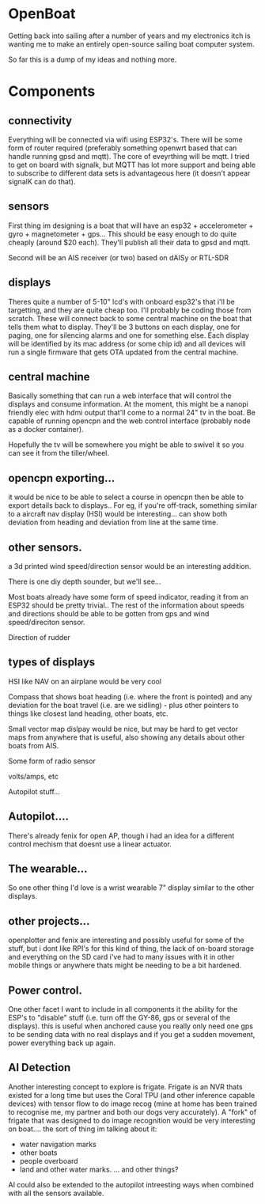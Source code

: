 # OpenBoat

Getting back into sailing after a number of years and my electronics itch is wanting me to make an entirely open-source sailing boat computer system.

So far this is a dump of my ideas and nothing more.

# Components

## connectivity

Everything will be connected via wifi using ESP32's. There will be some form of router required (preferably something openwrt based that can handle running gpsd and mqtt). The core of eveyrthing will be mqtt. I tried to get on board with signalk, but MQTT has lot more support and being able to subscribe to different data sets is advantageous here (it doesn't appear signalK can do that).

## sensors

First thing im designing is a boat that will have an esp32 + accelerometer + gyro + magnetometer + gps... This should be easy enough to do quite cheaply (around $20 each). They'll publish all their data to gpsd and mqtt.

Second will be an AIS receiver (or two) based on dAISy or RTL-SDR

## displays

Theres quite a number of 5-10" lcd's with onboard esp32's that i'll be targetting, and they are quite cheap too. I'll probably be coding those from scratch. These will connect back to some central machine on the boat that tells them what to display. They'll be 3 buttons on each display, one for paging, one for silencing alarms and one for something else. Each display will be identified by its mac address (or some chip id) and all devices will run a single firmware that gets OTA updated from the central machine.

## central machine

Basically something that can run a web interface that will control the displays and consume information. At the moment, this might be a nanopi friendly elec with hdmi output that'll come to a normal 24" tv in the boat. Be capable of running opencpn and the web control interface (probably node as a docker container).

Hopefully the tv will be somewhere you might be able to swivel it so you can see it from the tiller/wheel.

## opencpn exporting...

it would be nice to be able to select a course in opencpn then be able to export details back to displays.. For eg, if you're off-track, something similar to a aircraft nav display (HSI) would be interesting... can show both deviation from heading and deviation from line at the same time.

## other sensors.

a 3d printed wind speed/direction sensor would be an interesting addition.

There is one diy depth sounder, but we'll see...

Most boats already have some form of speed indicator, reading it from an ESP32 should be pretty trivial.. The rest of the information about speeds and directions should be able to be gotten from gps and wind speed/direciton sensor.

Direction of rudder

## types of displays

HSI like NAV on an airplane would be very cool

Compass that shows boat heading (i.e. where the front is pointed) and any deviation for the boat travel (i.e. are we sidling) - plus other pointers to things like closest land heading, other boats, etc.

Small vector map dislpay would be nice, but may be hard to get vector maps from anywhere that is useful, also showing any details about other boats from AIS.

Some form of radio sensor

volts/amps, etc

Autopilot stuff...


## Autopilot....

There's already fenix for open AP, though i had an idea for a different control mechism that doesnt use a linear actuator.

## The wearable...

So one other thing I'd love is a wrist wearable 7" display similar to the other displays.

## other projects...

openplotter and fenix are interesting and possibly useful for some of the stuff, but i dont like RPI's for this kind of thing, the lack of on-board storage and everything on the SD card i've had to many issues with it in other mobile things or anywhere thats might be needing to be a bit hardened.

## Power control.

One other facet I want to include in all components it the ability for the ESP's to "disable" stuff (i.e. turn off the GY-86, gps or several of the displays). this is useful when anchored cause you really only need one gps to be sending data with no real displays and if you get a sudden movement, power everything back up again.

## AI Detection

Another interesting concept to explore is frigate. Frigate is an NVR thats existed for a long time but uses the Coral TPU (and other inference capable devices) with tensor flow to do image recog (mine at home has been trained to recognise me, my partner and both our dogs very accurately). A "fork" of frigate that was designed to do image recognition would be very interesting on boat.... the sort of thing im talking about it:
 - water navigation marks
 - other boats
 - people overboard
 - land and other water marks.
... and other things?

AI could also be extended to the autopilot intreesting ways when combined with all the sensors available.

